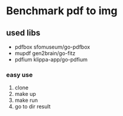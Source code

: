 # Benchmark pdf to img
## used libs
* pdfbox sfomuseum/go-pdfbox
* mupdf gen2brain/go-fitz
* pdfium klippa-app/go-pdfium

### easy use

1. clone
2. make up
3. make run
4. go to dir result